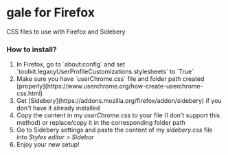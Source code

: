 <h1>gale for Firefox</h1>
CSS files to use with Firefox and Sidebery
<h3>How to install?</h3>
<ol>
<li> In Firefox, go to `about:config` and set `toolkit.legacyUserProfileCustomizations.stylesheets` to `True`</li>
<li> Make sure you have `userChrome.css` file and folder path created [properly](https://www.userchrome.org/how-create-userchrome-css.html) </li>
<li> Get [Sidebery](https://addons.mozilla.org/firefox/addon/sidebery) if you don't have it already installed</li>
<li> Copy the content in my <i>userChrome.css</i> to your file (I don't support this method) or replace/copy it in the corresponding folder path</li>
<li> Go to Sidebery settings and paste the content of my <i>sidebery.css</i> file into <i>Styles editor > Sidebar</i> </li>
<li> Enjoy your new setup! </li>
</ol>